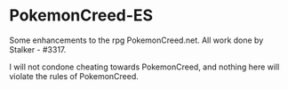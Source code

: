 PokemonCreed-ES
===============

Some enhancements to the rpg PokemonCreed.net.
All work done by Stalker - #3317.

I will not condone cheating towards PokemonCreed, and nothing here will violate the rules of PokemonCreed.
